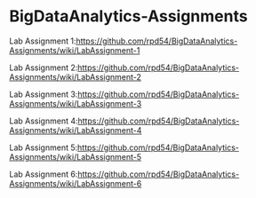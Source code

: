 # BigDataAnalytics-Assignments

Lab Assignment 1:https://github.com/rpd54/BigDataAnalytics-Assignments/wiki/LabAssignment-1

Lab Assignment 2:https://github.com/rpd54/BigDataAnalytics-Assignments/wiki/LabAssignment-2

Lab Assignment 3:https://github.com/rpd54/BigDataAnalytics-Assignments/wiki/LabAssignment-3

Lab Assignment 4:https://github.com/rpd54/BigDataAnalytics-Assignments/wiki/LabAssignment-4

Lab Assignment 5:https://github.com/rpd54/BigDataAnalytics-Assignments/wiki/LabAssignment-5

Lab Assignment 6:https://github.com/rpd54/BigDataAnalytics-Assignments/wiki/LabAssignment-6
